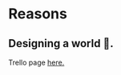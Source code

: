 # Reasons


Designing a world :seedling:.
---
Trello page [here.](https://trello.com/b/YY2kx12v/reasons)
